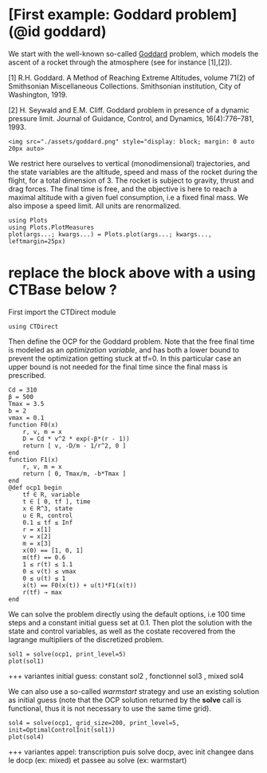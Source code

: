 # [First example: Goddard problem](@id goddard)

We start with the well-known so-called [Goddard](http://en.wikipedia.org/wiki/Robert_H._Goddard) problem, which models the ascent of a rocket through the atmosphere (see for instance [1],[2]).

[1] R.H. Goddard. A Method of Reaching Extreme Altitudes, volume 71(2) of Smithsonian Miscellaneous Collections. Smithsonian institution, City of Washington, 1919.

[2] H. Seywald and E.M. Cliff. Goddard problem in presence of a dynamic pressure limit. Journal of Guidance, Control, and Dynamics, 16(4):776–781, 1993.

```@raw html
<img src="./assets/goddard.png" style="display: block; margin: 0 auto 20px auto>
```

We restrict here ourselves to  vertical (monodimensional) trajectories, and the state variables are the altitude, speed and mass of the rocket during the flight, for a total dimension of 3. The rocket is subject to gravity, thrust and drag forces. The final time is free, and the objective is here to reach a maximal altitude with a given fuel consumption, i.e a fixed final mass. We also impose a speed limit. All units are renormalized.

```@setup main
using Plots
using Plots.PlotMeasures
plot(args...; kwargs...) = Plots.plot(args...; kwargs..., leftmargin=25px)
```
# replace the block above with a using CTBase below ?
First import the CTDirect module
```@example main
using CTDirect
```

Then define the OCP for the Goddard problem. Note that the free final time is modeled as an *optimization variable*, and has both a lower bound to prevent the optimization getting stuck at tf=0. In this particular case an upper bound is not needed for the final time since the final mass is prescribed.
```@example main
Cd = 310
β = 500
Tmax = 3.5
b = 2
vmax = 0.1
function F0(x)
    r, v, m = x
    D = Cd * v^2 * exp(-β*(r - 1))
    return [ v, -D/m - 1/r^2, 0 ]
end
function F1(x)
    r, v, m = x
    return [ 0, Tmax/m, -b*Tmax ]
end
@def ocp1 begin
    tf ∈ R, variable
    t ∈ [ 0, tf ], time
    x ∈ R^3, state
    u ∈ R, control
    0.1 ≤ tf ≤ Inf
    r = x[1]
    v = x[2]
    m = x[3]
    x(0) == [1, 0, 1]
    m(tf) == 0.6
    1 ≤ r(t) ≤ 1.1
    0 ≤ v(t) ≤ vmax
    0 ≤ u(t) ≤ 1
    ẋ(t) == F0(x(t)) + u(t)*F1(x(t))
    r(tf) → max
end
```

We can solve the problem directly using the default options, i.e 100 time steps and a constant initial guess set at 0.1. Then plot the solution with the state and control variables, as well as the costate recovered from the lagrange multipliers of the discretized problem. 
```@example main
sol1 = solve(ocp1, print_level=5)
plot(sol1)
```

+++ variantes initial guess: constant
sol2
, fonctionnel
sol3
, mixed
sol4

We can also use a so-called *warmstart* strategy and use an existing solution as initial guess (note that the OCP solution returned by the **solve** call is functional, thus it is not necessary to use the same time grid).
```@example main
sol4 = solve(ocp1, grid_size=200, print_level=5, init=OptimalControlInit(sol1))
plot(sol4)
```

+++ variantes appel: transcription puis solve docp, avec init changee dans le docp (ex: mixed) et passee au solve (ex: warmstart)

